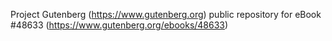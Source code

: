 Project Gutenberg (https://www.gutenberg.org) public repository for eBook #48633 (https://www.gutenberg.org/ebooks/48633)
